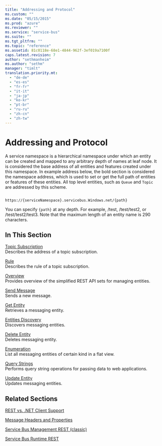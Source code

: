 ```yaml
---
title: "Addressing and Protocol"
ms.custom: ""
ms.date: "05/15/2015"
ms.prod: "azure"
ms.reviewer: ""
ms.service: "service-bus"
ms.suite: ""
ms.tgt_pltfrm: ""
ms.topic: "reference"
ms.assetid: 81c0118e-68e1-4844-962f-3ef019a7100f
caps.latest.revision: 7
author: "sethmanheim"
ms.author: "sethm"
manager: "timlt"
translation.priority.mt: 
  - "de-de"
  - "es-es"
  - "fr-fr"
  - "it-it"
  - "ja-jp"
  - "ko-kr"
  - "pt-br"
  - "ru-ru"
  - "zh-cn"
  - "zh-tw"
---
```

# Addressing and Protocol
A service namespace is a hierarchical namespace under which an entity can be created and mapped to any arbitrary depth of names at leaf node. It is considered the base address of all entities and features created under this namespace. In example address below, the bold section is considered the namespace address, which is used to set or get the full path of entities or features of these entities. All top level entities, such as `Queue` and `Topic` are addressed by this scheme.  
  
```  
  
https://{serviceNamespace}.servicebus.Windows.net/{path}  
```  
  
 You can specify `{path}` at any depth. For example, /test, /test/test2, or /test/test2/test3. Note that the maximum length of an entity name is 290 characters.  
  
## In This Section  
 [Topic Subscription](topic-subscription.md)  
 Describes the address of a topic subscription.  
  
 [Rule](rule.md)  
 Describes the rule of a topic subscription.  
  
 [Overview](overview.md)  
 Provides overview of the simplified REST API sets for managing entities.  
  
 [Send Message](send-message2.md)  
 Sends a new message.  
  
 [Get Entity](get-entity.md)  
 Retrieves a messaging entity.  
  
 [Entities Discovery](entities-discovery.md)  
 Discovers messaging entities.  
  
 [Delete Entity](delete-entity.md)  
 Deletes messaging entity.  
  
 [Enumeration](enumeration.md)  
 List all messaging entities of certain kind in a flat view.  
  
 [Query Strings](query-strings.md)  
 Performs query string operations for passing data to web applications.  
  
 [Update Entity](update-entity.md)  
 Updates messaging entities.  
  
## Related Sections  
 [REST vs. .NET Client Support](rest-vs.-.net-client-support.md)  
  
 [Message Headers and Properties](message-headers-and-properties.md)  
  
 [Service Bus Management REST (classic)](service-bus-management-rest--classic-.md)  
  
 [Service Bus Runtime REST](service-bus-runtime-rest.md)
